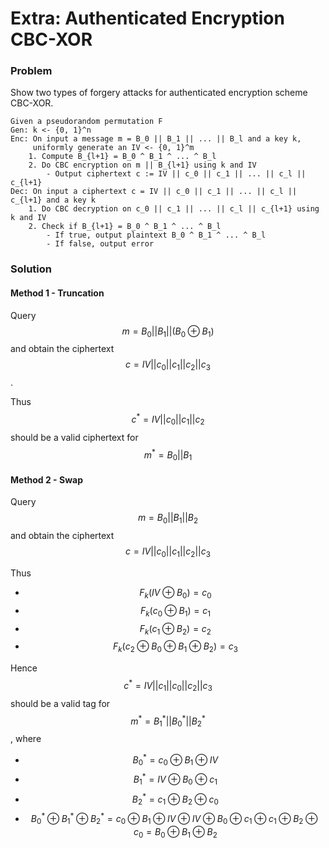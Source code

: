 # Extra: Authenticated Encryption CBC-XOR

### Problem

Show two types of forgery attacks for authenticated encryption scheme CBC-XOR.

```text
Given a pseudorandom permutation F
Gen: k <- {0, 1}^n
Enc: On input a message m = B_0 || B_1 || ... || B_l and a key k, 
     uniformly generate an IV <- {0, 1}^m
    1. Compute B_{l+1} = B_0 ^ B_1 ^ ... ^ B_l
    2. Do CBC encryption on m || B_{l+1} using k and IV
        - Output ciphertext c := IV || c_0 || c_1 || ... || c_l || c_{l+1}
Dec: On input a ciphertext c = IV || c_0 || c_1 || ... || c_l || c_{l+1} and a key k
    1. Do CBC decryption on c_0 || c_1 || ... || c_l || c_{l+1} using k and IV
    2. Check if B_{l+1} = B_0 ^ B_1 ^ ... ^ B_l
        - If true, output plaintext B_0 ^ B_1 ^ ... ^ B_l
        - If false, output error
```

### Solution

#### Method 1 - Truncation

Query $$ m = B_0 || B_1 || (B_0 \oplus B_1) $$ and obtain the ciphertext $$ c = IV || c_0 || c_1 || c_2 || c_3 $$.

Thus $$ c^* = IV || c_0 || c_1 || c_2 $$ should be a valid ciphertext for $$m^* = B_0 || B_1$$

#### Method 2 - Swap

Query $$m = B_0 || B_1 || B_2 $$ and obtain the ciphertext $$c = IV || c_0 || c_1 || c_2 || c_3 $$

Thus

* $$F_k(IV \oplus B_0) = c_0$$
* $$F_k(c_0 \oplus B_1) = c_1$$
* $$ F_k(c_1 \oplus B_2) = c_2 $$
* $$ F_k(c_2 \oplus B_0 \oplus B_1 \oplus B_2) = c_3 $$

Hence $$c^* = IV || c_1 || c_0 || c_2 || c_3$$ should be a valid tag for $$m^* = B^*_1 || B^*_0 || B^*_2$$, where

* $$ B^*_0 = c_0 \oplus B_1 \oplus IV$$
* $$ B^*_1 = IV \oplus B_0 \oplus c_1$$
* $$ B^*_2 = c_1 \oplus B_2 \oplus c_0$$
* $$ B^*_0 \oplus B^*_1 \oplus B^*_2 =  c_0 \oplus B_1 \oplus IV \oplus IV \oplus B_0 \oplus c_1 \oplus c_1 \oplus B_2 \oplus c_0 = B_0 \oplus B_1 \oplus B_2$$

